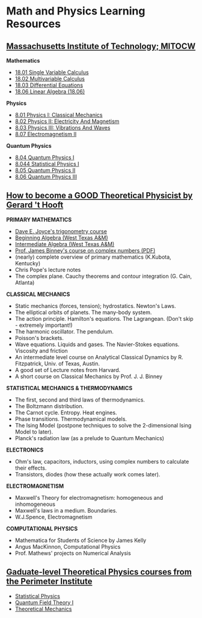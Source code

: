 # Math and Physics Learning Resources

## [Massachusetts Institute of Technology; MITOCW](https://www.ocw.somaliren.org.so/courses/find-by-topic/#cat=science&subcat=physics&spec=theoreticalphysics)

**Mathematics**
- [18.01 Single Variable Calculus](https://ocw.mit.edu/courses/18-01sc-single-variable-calculus-fall-2010/pages/syllabus/)
- [18.02 Multivariable Calculus](https://ocw.mit.edu/courses/18-02sc-multivariable-calculus-fall-2010/pages/syllabus/)
- [18.03 Differential Equations](https://ocw.mit.edu/courses/18-03sc-differential-equations-fall-2011/)
- [18.06 Linear Algebra (18.06)](https://ocw.mit.edu/courses/18-06sc-linear-algebra-fall-2011/pages/syllabus/)

**Physics**
- [8.01 Physics I: Classical Mechanics](https://ocw.mit.edu/courses/8-01sc-classical-mechanics-fall-2016/pages/syllabus/)
- [8.02 Physics II: Electricity And Magnetism](https://ocw.mit.edu/courses/8-02-physics-ii-electricity-and-magnetism-spring-2007/pages/syllabus/)
- [8.03 Physics III: Vibrations And Waves](https://ocw.mit.edu/courses/8-03sc-physics-iii-vibrations-and-waves-fall-2016/pages/syllabus/)
- [8.07 Electromagnetism II](https://www.ocw.somaliren.org.so/courses/physics/8-07-electromagnetism-ii-fall-2012/index.htm)

**Quantum Physics**
- [8.04 Quantum Physics I](https://ocw.mit.edu/courses/8-04-quantum-physics-i-spring-2016/pages/syllabus/)
- [8.044 Statistical Physics I](https://ocw.mit.edu/courses/8-044-statistical-physics-i-spring-2013/pages/syllabus/)
- [8.05 Quantum Physics II](https://ocw.mit.edu/courses/8-05-quantum-physics-ii-fall-2013/pages/syllabus/)
- [8.06 Quantum Physics III](https://ocw.mit.edu/courses/8-06-quantum-physics-iii-spring-2018/pages/syllabus/)

## [How to become a GOOD Theoretical Physicist by Gerard 't Hooft](https://www.goodtheorist.science/)

**PRIMARY MATHEMATICS**
- [Dave E. Joyce's trigonometry course](https://www2.clarku.edu/faculty/djoyce/trig/)
- [Beginning Algebra (West Texas A&M)](https://www.wtamu.edu/academic/anns/mps/math/mathlab/beg_algebra/)
- [Intermediate Algebra (West Texas A&M)](https://www.wtamu.edu/academic/anns/mps/math/mathlab/int_algebra/index.htm)
- [Prof. James Binney's course on complex numbers (PDF)](https://www-thphys.physics.ox.ac.uk/people/JamesBinney/complex.pdf)
- (nearly) complete overview of primary mathematics (K.Kubota, Kentucky)
- Chris Pope's lecture notes
- The complex plane. Cauchy theorems and contour integration (G. Cain, Atlanta)

**CLASSICAL MECHANICS**
- Static mechanics (forces, tension); hydrostatics. Newton's Laws.
- The elliptical orbits of planets. The many-body system.
- The action principle. Hamilton's equations. The Lagrangean. (Don't skip - extremely important!)
- The harmonic oscillator. The pendulum.
- Poisson's brackets.
- Wave equations. Liquids and gases. The Navier-Stokes equations. Viscosity and friction
- An intermediate level course on Analytical Classical Dynamics by R. Fitzpatrick, Univ. of Texas, Austin.
- A good set of Lecture notes from Harvard.
- A short course on Classical Mechanics by Prof. J. J. Binney

**STATISTICAL MECHANICS & THERMODYNAMICS**
- The first, second and third laws of thermodynamics.
- The Boltzmann distribution.
- The Carnot cycle. Entropy. Heat engines.
- Phase transitions. Thermodynamical models.
- The Ising Model (postpone techniques to solve the 2-dimensional Ising Model to later).
- Planck's radiation law (as a prelude to Quantum Mechanics)

**ELECTRONICS**
- Ohm's law, capacitors, inductors, using complex numbers to calculate their effects.
- Transistors, diodes (how these actually work comes later).

**ELECTROMAGNETISM**
- Maxwell's Theory for electromagnetism: homogeneous and inhomogeneous
- Maxwell's laws in a medium. Boundaries.
- W.J.Spence, Electromagnetism

**COMPUTATIONAL PHYSICS**
- Mathematica for Students of Science by James Kelly
- Angus MacKinnon, Computational Physics
- Prof. Mathews' projects on Numerical Analysis

## [Gaduate-level Theoretical Physics courses from the Perimeter Institute]()
- [Statistical Physics](https://psi-online.perimeterinstitute.ca/courses/take/statistical-physics)
- [Quantum Field Theory I](https://psi-online.perimeterinstitute.ca/courses/take/quantum-field-theory-i-student)
- [Theoretical Mechanics](https://psi-online.perimeterinstitute.ca/courses/take/theoretical-mechanics)

